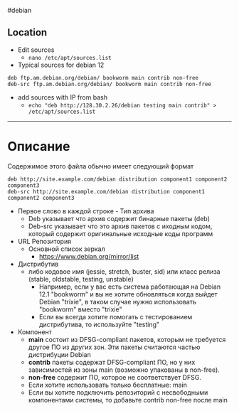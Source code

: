#debian
## Location
- Edit sources
	- `nano /etc/apt/sources.list`
- Typical sources for debian 12
```
deb ftp.am.debian.org/debian/ bookworm main contrib non-free
deb-src ftp.am.debian.org/debian/ bookworm main contrib non-free
```
- add sources with IP from bash
	- `echo "deb http://128.30.2.26/debian testing main contrib" > /etc/apt/sources.list`

---
# Описание
Содержимое этого файла обычно имеет следующий формат
```
deb http://site.example.com/debian distribution component1 component2 component3
deb-src http://site.example.com/debian distribution component1 component2 component3
```
- Первое слово в каждой строке - Тип архива
	- Deb указывает что архив содержит бинарные пакеты (deb)
	- Deb-src указывает что это архив пакетов с иходным кодом, который содержит оригинальные исходные коды программ
- URL Репозитория
	- Основной список зеркал
		- https://www.debian.org/mirror/list
- Дистрибутив
	- либо кодовое имя (jessie, stretch, buster, sid) или класс релиза (stable, oldstable, testing, unstable)
		- Например, если у вас есть система работающая на Debian 12.1 "bookworm" и вы не хотите обновляться когда выйдет Debian "trixie", в таком случае нужно использовать "bookworm" вместо "trixie"
		- Если вы всегда хотите помогать с тестированием дистрибутива, то используйте "testing"
- Компонент
	- **main** состоит из DFSG-compliant пакетов, которым не требуется другое ПО из других зон. Эти пакеты считаются частью дистрибуции Debian
	- **contrib** пакеты содержат DFSG-compliant ПО, но у них зависимостей из зоны main (возможно упакованы в non-free). 
	- **non-free** содержит ПО, которое не соответствует DFSG. 
	- Если хотите использовать только бесплатные:  main
	- Если вы хотите подключить репозиторий с несвободными компонентами системы, то добавьте contrib non-free после main